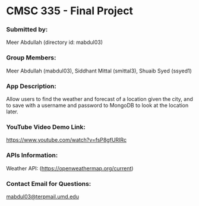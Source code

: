 # CMSC 335 - Final Project

### Submitted by:
Meer Abdullah (directory id: mabdul03)

### Group Members:
Meer Abdullah (mabdul03), Siddhant Mittal (smittal3), Shuaib Syed (ssyed1)

### App Description:
Allow users to find the weather and forecast of a location given the city, and to save 
with a username and password to MongoDB to look at the location later.

### YouTube Video Demo Link:
https://www.youtube.com/watch?v=fsP8gfURIRc

### APIs Information:
Weather API: (https://openweathermap.org/current)

### Contact Email for Questions:
mabdul03@terpmail.umd.edu